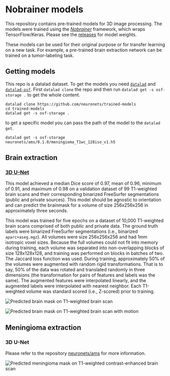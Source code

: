 # Nobrainer models

This repository contains pre-trained models for 3D image processing. The models were trained using the [_Nobrainer_](https://github.com/neuronets/nobrainer) framework, which wraps TensorFlow/Keras. Please see the [releases](https://github.com/neuronets/trained-models/releases) for model weights.

These models can be used for their original purpose or for transfer learning on a new task. For example, a pre-trained brain extraction network can be trained on a tumor-labeling task.

## Getting models

This repo is a datalad dataset. To get the models you need [`datalad`](https://www.datalad.org/get_datalad.html) and [`datalad-osf`](https://pypi.org/project/datalad-osf/). First `datalad clone` the repo and then run `datalad get -s osf-storage .` to get the whole content. 

```
datalad clone https://github.com/neuronets/trained-models
cd trained-models
datalad get -s osf-storage .
```

to get a specific model you can pass the path of the model to the `datalad get`.

```
datalad get -s osf-storage neuronets/ams/0.1.0/meningioma_T1wc_128iso_v1.h5
```

## Brain extraction

### [3D U-Net](https://github.com/neuronets/nobrainer/blob/master/nobrainer/models/unet.py)

This model achieved a median Dice score of 0.97, mean of 0.96, minimum of 0.91, and maximum of 0.98 on a validation dataset of 99 T1-weighted brain scans and their corresponding binarized FreeSurfer segmentations (public and private sources). This model should be agnostic to orientation and can predict the brainmask for a volume of size 256x256x256 in approximately three seconds.

This model was trained for five epochs on a dataset of 10,000 T1-weighted brain scans comprised of both public and private data. The ground truth labels were binarized FreeSurfer segmentations (i.e., binarized `aparc+aseg.mgz`). All volumes were size 256x256x256 and had 1mm isotropic voxel sizes. Because the full volumes could not fit into memory during training, each volume was separated into non-overlapping blocks of size 128x128x128, and training was performed on blocks in batches of two. The Jaccard loss function was used. During training, approximately 50% of the volumes were augmented with random rigid transformations. That is to say, 50% of the data was rotated and translated randomly in three dimensions (the transformation for pairs of features and labels was the same). The augmented features were interpolated linearly, and the augmented labels were interpolated with nearest neighbor. Each T1-weighted volume was standard scored (i.e., Z-scored) prior to training.

![Predicted brain mask on T1-weighted brain scan](/images/brain-extraction/unet-best-prediction.png)

![Predicted brain mask on T1-weighted brain scan with motion](/images/brain-extraction/unet-worst-prediction.png)

## Meningioma extraction

### 3D U-Net

Please refer to the repository [neuronets/ams](https://github.com/neuronets/ams) for more information.

![Predicted meningioma mask on T1-weighted contrast-enhanced brain scan](https://user-images.githubusercontent.com/17690870/55470578-e6cb7800-55d5-11e9-991f-fe13c03ab0bd.png)
